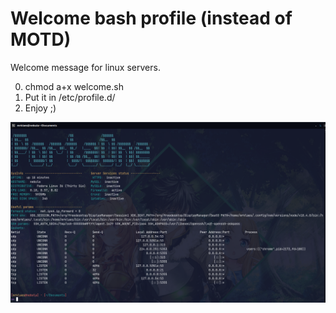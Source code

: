 # Welcome bash profile (instead of MOTD)

Welcome message for linux servers.

0) chmod a+x welcome.sh
1) Put it in /etc/profile.d/
2) Enjoy ;)

![This is an screenshot](https://raw.githubusercontent.com/bino-faata/welcome_profile/main/screenshot.png)
